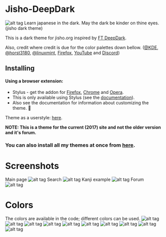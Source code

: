 # Jisho-DeepDark
![alt tag](./Images/Jisho%20-%20DeepDark.png)
Learn japanese in the dark. May the dark be kinder on thine eyes. (jisho dark theme)

This is a dark theme for jisho.org inspired by [FT DeepDark](https://addons.mozilla.org/en-US/firefox/addon/ft-deepdark/?src=search). 

Also, credit where credit is due for the color palettes down bellow. ([@KDE](https://github.com/KDE), [@horst3180](https://github.com/horst3180), [@linuxmint](https://github.com/linuxmint), [Firefox](https://www.mozilla.org/en-US/firefox/new/), [YouTube](https://www.youtube.com/) and [Discord](https://discordapp.com/))

## Installing

#### Using a browser extension:
* Stylus - get the addon for [Firefox](https://addons.mozilla.org/en-US/firefox/addon/styl-us/), [Chrome](https://chrome.google.com/webstore/detail/stylus/clngdbkpkpeebahjckkjfobafhncgmne) and [Opera](https://addons.opera.com/en-gb/extensions/details/stylus/).
* This is only available using Stylus (see the [documentation](https://github.com/openstyles/stylus/wiki/Usercss)).
* Also see the documentation for information about customizing the theme. :tada:

Theme as a userstyle: [here](https://userstyles.org/styles/148338/jisho-deepdark).

**NOTE: This is a theme for the current (2017) site and not the older version and it's forum.**

### **You can also install all my themes at once from [here](https://gitlab.com/RaitaroH/Import-All-Deepdark).**


# Screenshots
Main page
![alt tag](./Images/Main_Page.png)
Search
![alt tag](./Images/Search.png)
Kanji example
![alt tag](./Images/Kanji_example.png)
Forum
![alt tag](./Images/Forum.png)

# Colors 
The colors are available in the code; different colors can be used.
![alt tag](./Images/ArcDark_Colors.png)
![alt tag](./Images/BreezeDark_Colors.png)
![alt tag](./Images/DeepDark_Colors.png)
![alt tag](./Images/Discord_Colors.png)
![alt tag](./Images/Firefox_Colors.png)
![alt tag](./Images/Firefox57_Colors.png)
![alt tag](./Images/Mint-Y-Dark_Colors.png)
![alt tag](./Images/VertexDark_Colors.png)
![alt tag](./Images/YouTube_Colors.png)
![alt tag](./Images/9anime_Colors.png)
